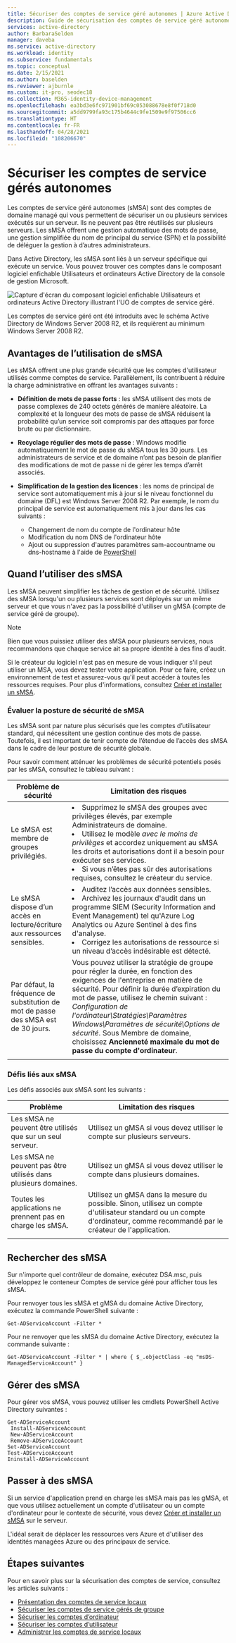 ```yaml
---
title: Sécuriser des comptes de service géré autonomes | Azure Active Directory
description: Guide de sécurisation des comptes de service géré autonomes.
services: active-directory
author: BarbaraSelden
manager: daveba
ms.service: active-directory
ms.workload: identity
ms.subservice: fundamentals
ms.topic: conceptual
ms.date: 2/15/2021
ms.author: baselden
ms.reviewer: ajburnle
ms.custom: it-pro, seodec18
ms.collection: M365-identity-device-management
ms.openlocfilehash: ea3bd3e6fc971901bf69c053088678e8f0f718d0
ms.sourcegitcommit: a5dd9799fa93c175b4644c9fe1509e9f97506cc6
ms.translationtype: HT
ms.contentlocale: fr-FR
ms.lasthandoff: 04/28/2021
ms.locfileid: "108206670"
---
```

# <a name="secure-standalone-managed-service-accounts"></a>Sécuriser les comptes de service gérés autonomes

Les comptes de service géré autonomes (sMSA) sont des comptes de domaine managé qui vous permettent de sécuriser un ou plusieurs services exécutés sur un serveur. Ils ne peuvent pas être réutilisés sur plusieurs serveurs. Les sMSA offrent une gestion automatique des mots de passe, une gestion simplifiée du nom de principal du service (SPN) et la possibilité de déléguer la gestion à d’autres administrateurs. 

Dans Active Directory, les sMSA sont liés à un serveur spécifique qui exécute un service. Vous pouvez trouver ces comptes dans le composant logiciel enfichable Utilisateurs et ordinateurs Active Directory de la console de gestion Microsoft.

![Capture d'écran du composant logiciel enfichable Utilisateurs et ordinateurs Active Directory illustrant l'UO de comptes de service géré.](./media/securing-service-accounts/secure-standalone-msa-image-1.png)

Les comptes de service géré ont été introduits avec le schéma Active Directory de Windows Server 2008 R2, et ils requièrent au minimum Windows Server 2008 R2. 

## <a name="benefits-of-using-smsas"></a>Avantages de l’utilisation de sMSA

Les sMSA offrent une plus grande sécurité que les comptes d'utilisateur utilisés comme comptes de service. Parallèlement, ils contribuent à réduire la charge administrative en offrant les avantages suivants :

* **Définition de mots de passe forts** : les sMSA utilisent des mots de passe complexes de 240 octets générés de manière aléatoire. La complexité et la longueur des mots de passe de sMSA réduisent la probabilité qu’un service soit compromis par des attaques par force brute ou par dictionnaire.

* **Recyclage régulier des mots de passe** : Windows modifie automatiquement le mot de passe du sMSA tous les 30 jours. Les administrateurs de service et de domaine n’ont pas besoin de planifier des modifications de mot de passe ni de gérer les temps d’arrêt associés.

* **Simplification de la gestion des licences** : les noms de principal de service sont automatiquement mis à jour si le niveau fonctionnel du domaine (DFL) est Windows Server 2008 R2. Par exemple, le nom du principal de service est automatiquement mis à jour dans les cas suivants :
   * Changement de nom du compte de l'ordinateur hôte  
   * Modification du nom DNS de l'ordinateur hôte  
   * Ajout ou suppression d'autres paramètres sam-accountname ou dns-hostname à l'aide de [PowerShell](/powershell/module/activedirectory/set-adserviceaccount)

## <a name="when-to-use-smsas"></a>Quand l’utiliser des sMSA

Les sMSA peuvent simplifier les tâches de gestion et de sécurité. Utilisez des sMSA lorsqu'un ou plusieurs services sont déployés sur un même serveur et que vous n'avez pas la possibilité d'utiliser un gMSA (compte de service géré de groupe). 

> [!NOTE] 
> Bien que vous puissiez utiliser des sMSA pour plusieurs services, nous recommandons que chaque service ait sa propre identité à des fins d'audit. 

Si le créateur du logiciel n'est pas en mesure de vous indiquer s'il peut utiliser un MSA, vous devez tester votre application. Pour ce faire, créez un environnement de test et assurez-vous qu'il peut accéder à toutes les ressources requises. Pour plus d'informations, consultez [Créer et installer un sMSA](/archive/blogs/askds/managed-service-accounts-understanding-implementing-best-practices-and-troubleshooting).

### <a name="assess-the-security-posture-of-smsas"></a>Évaluer la posture de sécurité de sMSA

Les sMSA sont par nature plus sécurisés que les comptes d’utilisateur standard, qui nécessitent une gestion continue des mots de passe. Toutefois, il est important de tenir compte de l’étendue de l’accès des sMSA dans le cadre de leur posture de sécurité globale.

Pour savoir comment atténuer les problèmes de sécurité potentiels posés par les sMSA, consultez le tableau suivant :

| Problème de sécurité| Limitation des risques |
| - | - |
| Le sMSA est membre de groupes privilégiés. | <li>Supprimez le sMSA des groupes avec privilèges élevés, par exemple Administrateurs de domaine.<li>Utilisez le modèle *avec le moins de privilèges* et accordez uniquement au sMSA les droits et autorisations dont il a besoin pour exécuter ses services.<li>Si vous n’êtes pas sûr des autorisations requises, consultez le créateur du service. |
| Le sMSA dispose d’un accès en lecture/écriture aux ressources sensibles. | <li>Auditez l’accès aux données sensibles.<li>Archivez les journaux d'audit dans un programme SIEM (Security Information and Event Management) tel qu'Azure Log Analytics ou Azure Sentinel à des fins d'analyse.<li>Corrigez les autorisations de ressource si un niveau d’accès indésirable est détecté. |
| Par défaut, la fréquence de substitution de mot de passe des sMSA est de 30 jours. | Vous pouvez utiliser la stratégie de groupe pour régler la durée, en fonction des exigences de l'entreprise en matière de sécurité. Pour définir la durée d’expiration du mot de passe, utilisez le chemin suivant :<br>*Configuration de l'ordinateur\Stratégies\Paramètres Windows\Paramètres de sécurité\Options de sécurité*. Sous Membre de domaine, choisissez **Ancienneté maximale du mot de passe du compte d'ordinateur**. |
| | |



### <a name="challenges-with-smsas"></a>Défis liés aux sMSA

Les défis associés aux sMSA sont les suivants :

| Problème| Limitation des risques |
| - | - |
| Les sMSA ne peuvent être utilisés que sur un seul serveur. | Utilisez un gMSA si vous devez utiliser le compte sur plusieurs serveurs. |
| Les sMSA ne peuvent pas être utilisés dans plusieurs domaines. | Utilisez un gMSA si vous devez utiliser le compte dans plusieurs domaines. |
| Toutes les applications ne prennent pas en charge les sMSA. | Utilisez un gMSA dans la mesure du possible. Sinon, utilisez un compte d'utilisateur standard ou un compte d'ordinateur, comme recommandé par le créateur de l'application. |
| | |


## <a name="find-smsas"></a>Rechercher des sMSA

Sur n'importe quel contrôleur de domaine, exécutez DSA.msc, puis développez le conteneur Comptes de service géré pour afficher tous les sMSA. 

Pour renvoyer tous les sMSA et gMSA du domaine Active Directory, exécutez la commande PowerShell suivante : 

`Get-ADServiceAccount -Filter *`

Pour ne renvoyer que les sMSA du domaine Active Directory, exécutez la commande suivante :

`Get-ADServiceAccount -Filter * | where { $_.objectClass -eq "msDS-ManagedServiceAccount" }`

## <a name="manage-smsas"></a>Gérer des sMSA

Pour gérer vos sMSA, vous pouvez utiliser les cmdlets PowerShell Active Directory suivantes :

`Get-ADServiceAccount`  
` Install-ADServiceAccount`  
` New-ADServiceAccount`  
` Remove-ADServiceAccount`  
`Set-ADServiceAccount`  
`Test-ADServiceAccount`  
`Ininstall-ADServiceAccount`

## <a name="move-to-smsas"></a>Passer à des sMSA

Si un service d'application prend en charge les sMSA mais pas les gMSA, et que vous utilisez actuellement un compte d'utilisateur ou un compte d'ordinateur pour le contexte de sécurité, vous devez [Créer et installer un sMSA](/archive/blogs/askds/managed-service-accounts-understanding-implementing-best-practices-and-troubleshooting) sur le serveur. 

L'idéal serait de déplacer les ressources vers Azure et d'utiliser des identités managées Azure ou des principaux de service.

## <a name="next-steps"></a>Étapes suivantes

Pour en savoir plus sur la sécurisation des comptes de service, consultez les articles suivants :

* [Présentation des comptes de service locaux](service-accounts-on-premises.md)  
* [Sécuriser les comptes de service gérés de groupe](service-accounts-group-managed.md)  
* [Sécuriser les comptes d’ordinateur](service-accounts-computer.md)  
* [Sécuriser les comptes d’utilisateur](service-accounts-user-on-premises.md)  
* [Administrer les comptes de service locaux](service-accounts-govern-on-premises.md)
